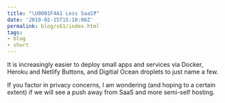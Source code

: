 ```yaml
---
title: "\U0001F4A1 Less SaaS❓"
date: '2019-02-15T15:10:06Z'
permalink: blog/s61/index.html
tags:
- blog
- short
---
```


It is increasingly easier to deploy small apps and services via  Docker, Heroku and Netlify Buttons, and Digitial Ocean droplets to just name a few. 

If you factor in privacy concerns, I am wondering (and hoping to a certain extent) if we will see a push away from SaaS and more semi-self hosting.

